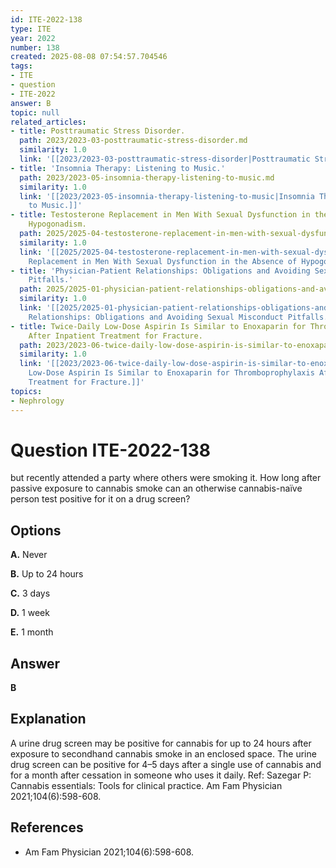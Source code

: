 ```yaml
---
id: ITE-2022-138
type: ITE
year: 2022
number: 138
created: 2025-08-08 07:54:57.704546
tags:
- ITE
- question
- ITE-2022
answer: B
topic: null
related_articles:
- title: Posttraumatic Stress Disorder.
  path: 2023/2023-03-posttraumatic-stress-disorder.md
  similarity: 1.0
  link: '[[2023/2023-03-posttraumatic-stress-disorder|Posttraumatic Stress Disorder.]]'
- title: 'Insomnia Therapy: Listening to Music.'
  path: 2023/2023-05-insomnia-therapy-listening-to-music.md
  similarity: 1.0
  link: '[[2023/2023-05-insomnia-therapy-listening-to-music|Insomnia Therapy: Listening
    to Music.]]'
- title: Testosterone Replacement in Men With Sexual Dysfunction in the Absence of
    Hypogonadism.
  path: 2025/2025-04-testosterone-replacement-in-men-with-sexual-dysfunction-in-t.md
  similarity: 1.0
  link: '[[2025/2025-04-testosterone-replacement-in-men-with-sexual-dysfunction-in-t|Testosterone
    Replacement in Men With Sexual Dysfunction in the Absence of Hypogonadism.]]'
- title: 'Physician-Patient Relationships: Obligations and Avoiding Sexual Misconduct
    Pitfalls.'
  path: 2025/2025-01-physician-patient-relationships-obligations-and-avoiding-sex.md
  similarity: 1.0
  link: '[[2025/2025-01-physician-patient-relationships-obligations-and-avoiding-sex|Physician-Patient
    Relationships: Obligations and Avoiding Sexual Misconduct Pitfalls.]]'
- title: Twice-Daily Low-Dose Aspirin Is Similar to Enoxaparin for Thromboprophylaxis
    After Inpatient Treatment for Fracture.
  path: 2023/2023-06-twice-daily-low-dose-aspirin-is-similar-to-enoxaparin-for-th.md
  similarity: 1.0
  link: '[[2023/2023-06-twice-daily-low-dose-aspirin-is-similar-to-enoxaparin-for-th|Twice-Daily
    Low-Dose Aspirin Is Similar to Enoxaparin for Thromboprophylaxis After Inpatient
    Treatment for Fracture.]]'
topics:
- Nephrology
---
```


# Question ITE-2022-138

but recently attended a party where others were smoking it. How long after passive exposure to cannabis smoke can an otherwise cannabis-naïve person test positive for it on a drug screen?

## Options

**A.** Never

**B.** Up to 24 hours

**C.** 3 days

**D.** 1 week

**E.** 1 month

## Answer

**B**

## Explanation

A urine drug screen may be positive for cannabis for up to 24 hours after exposure to secondhand cannabis
smoke in an enclosed space. The urine drug screen can be positive for 4–5 days after a single use of
cannabis and for a month after cessation in someone who uses it daily.
Ref: Sazegar P: Cannabis essentials: Tools for clinical practice. Am Fam Physician  2021;104(6):598-608.

## References

- Am Fam Physician  2021;104(6):598-608.
